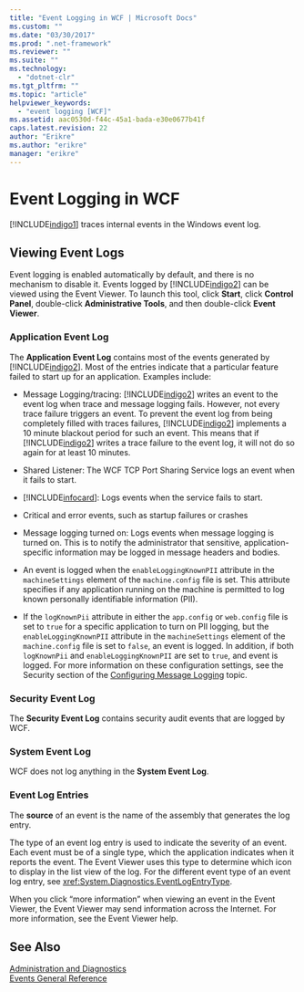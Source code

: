 ```yaml
---
title: "Event Logging in WCF | Microsoft Docs"
ms.custom: ""
ms.date: "03/30/2017"
ms.prod: ".net-framework"
ms.reviewer: ""
ms.suite: ""
ms.technology: 
  - "dotnet-clr"
ms.tgt_pltfrm: ""
ms.topic: "article"
helpviewer_keywords: 
  - "event logging [WCF]"
ms.assetid: aac0530d-f44c-45a1-bada-e30e0677b41f
caps.latest.revision: 22
author: "Erikre"
ms.author: "erikre"
manager: "erikre"
---
```

# Event Logging in WCF
[!INCLUDE[indigo1](../../../../../includes/indigo1-md.md)] traces internal events in the Windows event log.  
  
## Viewing Event Logs  
 Event logging is enabled automatically by default, and there is no mechanism to disable it. Events logged by [!INCLUDE[indigo2](../../../../../includes/indigo2-md.md)] can be viewed using the Event Viewer. To launch this tool, click **Start**, click **Control Panel**, double-click **Administrative Tools**, and then double-click **Event Viewer**.  
  
### Application Event Log  
 The **Application Event Log** contains most of the events generated by [!INCLUDE[indigo2](../../../../../includes/indigo2-md.md)]. Most of the entries indicate that a particular feature failed to start up for an application. Examples include:  
  
-   Message Logging/tracing: [!INCLUDE[indigo2](../../../../../includes/indigo2-md.md)] writes an event to the event log when trace and message logging fails. However, not every trace failure triggers an event. To prevent the event log from being completely filled with traces failures, [!INCLUDE[indigo2](../../../../../includes/indigo2-md.md)] implements a 10 minute blackout period for such an event. This means that if [!INCLUDE[indigo2](../../../../../includes/indigo2-md.md)] writes a trace failure to the event log, it will not do so again for at least 10 minutes.  
  
-   Shared Listener: The WCF TCP Port Sharing Service logs an event when it fails to start.  
  
-   [!INCLUDE[infocard](../../../../../includes/infocard-md.md)]: Logs events when the service fails to start.  
  
-   Critical and error events, such as startup failures or crashes  
  
-   Message logging turned on: Logs events when message logging is turned on. This is to notify the administrator that sensitive, application-specific information may be logged in message headers and bodies.  
  
-   An event is logged when the `enableLoggingKnownPII` attribute in the `machineSettings` element of the `machine.config` file is set. This attribute specifies if any application running on the machine is permitted to log known personally identifiable information (PII).  
  
-   If the `logKnownPii` attribute in either the `app.config` or `web.config` file is set to `true` for a specific application to turn on PII logging, but the `enableLoggingKnownPII` attribute in the `machineSettings` element of the `machine.config` file is set to `false`, an event is logged. In addition, if both `logKnownPii` and `enableLoggingKnownPII` are set to `true`, and event is logged. For more information on these configuration settings, see the Security section of the [Configuring Message Logging](../../../../../docs/framework/wcf/diagnostics/configuring-message-logging.md) topic.  
  
### Security Event Log  
 The **Security Event Log** contains security audit events that are logged by WCF.  
  
### System Event Log  
 WCF does not log anything in the **System Event Log**.  
  
### Event Log Entries  
 The **source** of an event is the name of the assembly that generates the log entry.  
  
 The type of an event log entry is used to indicate the severity of an event. Each event must be of a single type, which the application indicates when it reports the event. The Event Viewer uses this type to determine which icon to display in the list view of the log. For the different event type of an event log entry, see <xref:System.Diagnostics.EventLogEntryType>.  
  
 When you click “more information” when viewing an event in the Event Viewer, the Event Viewer may send information across the Internet. For more information, see the Event Viewer help.  
  
## See Also  
 [Administration and Diagnostics](../../../../../docs/framework/wcf/diagnostics/index.md)   
 [Events General Reference](../../../../../docs/framework/wcf/diagnostics/event-logging/events-general-reference.md)